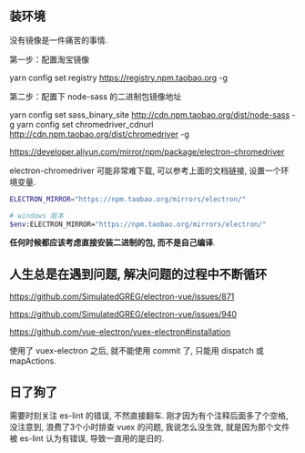## 装环境

没有镜像是一件痛苦的事情.

第一步：配置淘宝镜像

yarn config set registry https://registry.npm.taobao.org -g

第二步：配置下 node-sass 的二进制包镜像地址

yarn config set sass_binary_site http://cdn.npm.taobao.org/dist/node-sass -g
yarn config set chromedriver_cdnurl http://cdn.npm.taobao.org/dist/chromedriver -g

https://developer.aliyun.com/mirror/npm/package/electron-chromedriver

electron-chromedriver 可能非常难下载, 可以参考上面的文档链接, 设置一个环境变量.

```bash
ELECTRON_MIRROR="https://npm.taobao.org/mirrors/electron/"

# windows 版本
$env:ELECTRON_MIRROR="https://npm.taobao.org/mirrors/electron/"
```

**任何时候都应该考虑直接安装二进制的包, 而不是自己编译**.

## 人生总是在遇到问题, 解决问题的过程中不断循环

https://github.com/SimulatedGREG/electron-vue/issues/871

https://github.com/SimulatedGREG/electron-vue/issues/940

https://github.com/vue-electron/vuex-electron#installation

使用了 vuex-electron 之后, 就不能使用 commit 了, 只能用 dispatch 或 mapActions.

## 日了狗了

需要时刻关注 es-lint 的错误, 不然直接翻车. 
刚才因为有个注释后面多了个空格, 没注意到, 浪费了3个小时排查 vuex 的问题, 我说怎么没生效,
就是因为那个文件被 es-lint 认为有错误, 导致一直用的是旧的.

